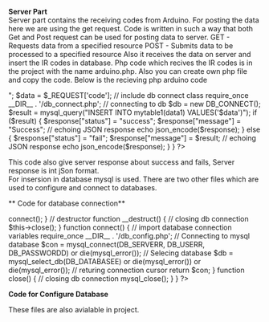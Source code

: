 **Server Part**  
Server part contains the receiving codes from Arduino. For posting the data here we are using the get request.
Code is written in such a way that both Get and Post request can be used for posting data to server.
GET - Requests data from a specified resource
POST - Submits data to be processed to a specified resource
Also it receives the data on server and insert the IR codes in database.
Php code which recives the IR codes is in the project with the name arduino.php.
Also you can create own php file and copy the code. Below is the recieving php arduino code
<?php  
 $response = array();  
 echo "Welcome";  
if (   
$_REQUEST['code']  
) {  
  echo "Welcome ". $_REQUEST['code']. "<br />";  
  $data = $_REQUEST['code'];  
   // include db connect class  
    require_once __DIR__ . '/db_connect.php';  
   // connecting to db  
    $db = new DB_CONNECT();  
 $result = mysql_query("INSERT INTO mytable1(data1) VALUES('$data')");  
	if ($result)  
	 {  
	 	 $response["status"] = "success";  
      		  $response["message"] = "Success";  
 		  // echoing JSON response  
       		 echo json_encode($response);  
	 }  
	 else  
	 {  
	 	 $response["status"] = "fail";  
      		  $response["message"] = $result;  
 		  // echoing JSON response  
       		 echo json_encode($response);  
	 }  
 }  
?>  
This code also give server response about success and fails, Server response is int jSon format.  
For insersion in database mysql is used. There are two other files which are used to configure and connect to databases.  
 
** Code for database connection**  
 <?php  
class DB_CONNECT {  
    // constructor  
    function __construct() {  
        // connecting to database  
        $this->connect();  
    }  
    // destructor  
    function __destruct() {  
        // closing db connection   
        $this->close();  
    }  
 
    function connect() {  
        // import database connection variables  
        require_once __DIR__ . '/db_config.php';  
       
        // Connecting to mysql database  
        $con = mysql_connect(DB_SERVERR, DB_USERR, DB_PASSWORDD) or die(mysql_error());  
 
        // Selecing database  
        $db = mysql_select_db(DB_DATABASEE) or die(mysql_error()) or die(mysql_error());  
 
        // returing connection cursor
        return $con;  
    }  
    function close() {  
        // closing db connection  
        mysql_close();  
    }  
 
}  
?>  
 
 **Code for Configure Database**
 <?php  
 
 // All database connection variables  
 
 error_reporting(-1);  
 
define('DB_USERR', "sajjad_appuser"); // db user  
define('DB_PASSWORDD', ",d(MTvFTTm^V"); // db password (mention your db password here)  
define('DB_DATABASEE', "sajjad_iosapp"); // database name  
define('DB_SERVERR', "localhost"); // db server  
?>  
These files are also avialable in project.  
